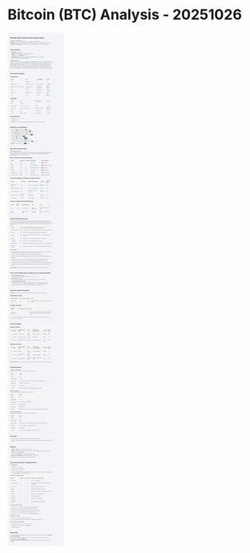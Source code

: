 # Bitcoin (BTC) Analysis - 20251026

![Bitcoin (BTC) Analysis - 20251026](../images/BTCUSDT_20251026_EN.png)
